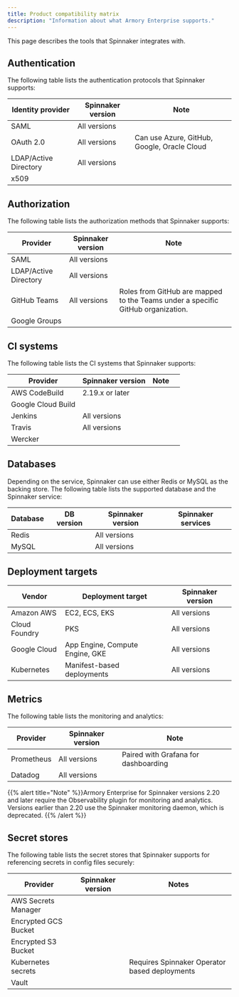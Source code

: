 ```yaml
---
title: Product compatibility matrix
description: "Information about what Armory Enterprise supports."
---
```


<!-- If you don't want to make markdown tables manually, use something like https://www.tablesgenerator.com/markdown_tables# -->

This page describes the tools that Spinnaker integrates with.

## Authentication

The following table lists the authentication protocols that Spinnaker supports:

| Identity provider              	| Spinnaker version 	| Note                                        	|
|-----------------------	|-------------------	|---------------------------------------------	|
| SAML                  	| All versions      	|                                             	|
| OAuth 2.0             	| All versions      	| Can use Azure, GitHub, Google, Oracle Cloud 	|
| LDAP/Active Directory 	| All versions      	|                                             	|
| x509                  	|                   	|                                             	|

## Authorization

The following table lists the authorization methods that Spinnaker supports: 

| Provider              	| Spinnaker version 	| Note                                                                            	|
|-----------------------	|-------------------	|---------------------------------------------------------------------------------	|
| SAML                  	| All versions      	|                                                                                 	|
| LDAP/Active Directory 	| All versions      	|                                                                                 	|
| GitHub Teams          	| All versions      	| Roles from GitHub are mapped to the Teams under a specific GitHub organization. 	|
| Google Groups         	|                   	|                                                                                 	|

## CI systems

The following table lists the CI systems that Spinnaker supports:

| Provider           	| Spinnaker version 	| Note 	|   	|
|--------------------	|-------------------	|------	|---	|
| AWS CodeBuild      	| 2.19.x or later   	|      	|   	|
| Google Cloud Build 	|                   	|      	|   	|
| Jenkins            	| All versions      	|      	|   	|
| Travis             	| All versions      	|      	|   	|
| Wercker             	|                   	|      	|   	|

## Databases

Depending on the service, Spinnaker can use either Redis or MySQL as the backing store. The following table lists the supported database and the Spinnaker service:

| Database 	| DB version 	| Spinnaker version 	| Spinnaker services 	|
|----------	|------------	|-------------------	|--------------------	|
| Redis    	|            	| All versions      	|                    	|
| MySQL    	|            	| All versions      	|                    	|

## Deployment targets

| Vendor        	| Deployment target               	| Spinnaker version 	|
|---------------	|---------------------------------	|-------------------	|
| Amazon AWS    	| EC2, ECS, EKS                   	| All versions      	|
| Cloud Foundry 	| PKS                             	| All versions                 	|
| Google Cloud  	| App Engine, Compute Engine, GKE 	| All versions      	|
| Kubernetes    	| Manifest-based deployments      	| All versions      	|

## Metrics

The following table lists the monitoring and analytics:

| Provider   	| Spinnaker version 	| Note                                 	|
|------------	|-------------------	|--------------------------------------	|
| Prometheus 	| All versions      	| Paired with Grafana for dashboarding 	|
| Datadog    	| All versions      	|                                      	|

{{% alert title="Note" %}}Armory Enterprise for Spinnaker versions 2.20 and later require the Observability plugin for monitoring and analytics. Versions earlier than 2.20 use the Spinnaker monitoring daemon, which is deprecated. {{% /alert %}}

## Secret stores

The following table lists the secret stores that Spinnaker supports for referencing secrets in config files securely:

| Provider             | Spinnaker version | Notes  |
|----------------------|--------------------|---|
| AWS Secrets Manager   |                    |   |
| Encrypted GCS Bucket |                    |   |
| Encrypted S3 Bucket  |                    |   |
| Kubernetes secrets   |                    | Requires Spinnaker Operator based deployments |
| Vault                |                    |   |